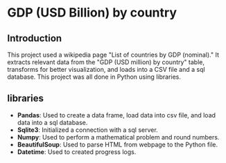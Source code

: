 # GDP (USD Billion) by country

## Introduction

This project used a wikipedia page "List of countries by GDP (nominal)." It extracts relevant data from the "GDP (USD million) by country" table, transforms for better visualization, and loads into a CSV file and a sql database. This project was all done in Python using libraries.

## libraries

- **Pandas**: Used to create a data frame, load data into csv file, and load data into a sql database.
- **Sqlite3**: Initialized a connection with a sql server.
- **Numpy**: Used to perform a mathematical problem and round numbers.
- **BeautifulSoup**: Used to parse HTML from webpage to the Python file.
- **Datetime**: Used to created progress logs.
